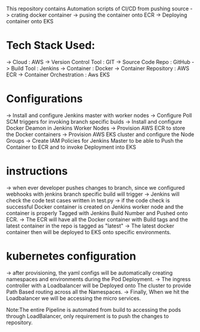 This repository contains Automation scripts of CI/CD from pushing source -> crating docker container -> pusing the container onto ECR -> Deploying container onto EKS

# Tech Stack Used:
-> Cloud                     : AWS
-> Version Control Tool      : GIT
-> Source Code Repo          : GitHub
-> Build Tool                : Jenkins
-> Container                 : Docker
-> Container Repository      : AWS ECR
-> Container Orchestration   : Aws EKS

# Configurations
-> Install and configure Jenkins master with worker nodes
-> Configure Poll SCM triggers for invoking branch specific buids
-> Install and configure Docker Deamon in Jenkins Worker Nodes
-> Provision AWS ECR to store the Docker containers
-> Provision AWS EKS cluster and configure the Node Groups
-> Create IAM Policies for Jenkins Master to be able to Push the Container to ECR and to invoke Deployment into EKS

# instructions
-> when ever developer pushes changes to branch, since we configured webhooks with jenkins branch specific build will trigger
-> Jenkins will check the code test cases written in test.py
-> if the code check is successful Docker container is created on Jenkins worker node and the container is properly Tagged with Jenkins Build Number and Pushed onto ECR.
-> The ECR will have all the Docker container with Build tags and the latest container in the repo is tagged as "latest"
-> The latest docker container then will be deployed to EKS onto specific environments.

# kubernetes configuration
-> after provisioning, the yaml configs will be automatically creating namespaces and environments during the Pod Deployment.
-> The ingress controller with a Loadbalancer will be Deployed onto The cluster to provide Path Based routing across all the Namespaces.
-> Finally, When we hit the Loadbalancer we will be accessing the micro services.

Note:The entire Pipeline is automated from build to accessing the pods through LoadBalancer, only requirement is to push the changes to repository.





